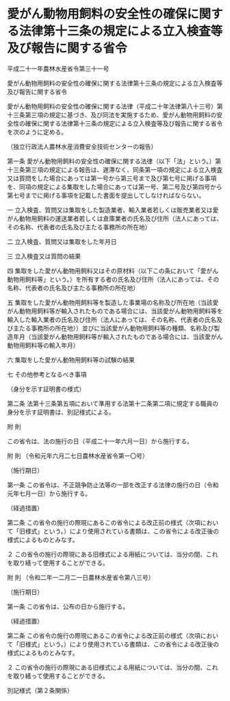 # 愛がん動物用飼料の安全性の確保に関する法律第十三条の規定による立入検査等及び報告に関する省令

平成二十一年農林水産省令第三十一号

愛がん動物用飼料の安全性の確保に関する法律第十三条の規定による立入検査等及び報告に関する省令

愛がん動物用飼料の安全性の確保に関する法律（平成二十年法律第八十三号）第十三条第三項の規定に基づき、及び同法を実施するため、愛がん動物用飼料の安全性の確保に関する法律第十三条の規定による立入検査等及び報告に関する省令を次のように定める。

（独立行政法人農林水産消費安全技術センターの報告）

第一条 愛がん動物用飼料の安全性の確保に関する法律（以下「法」という。）第十三条第三項の規定による報告は、遅滞なく、同条第一項の規定による立入検査又は質問をした場合にあっては第一号から第三号まで及び第七号に掲げる事項を、同項の規定による集取をした場合にあっては第一号、第二号及び第四号から第七号までに掲げる事項を記載した書面を提出してしなければならない。

一 立入検査、質問又は集取をした製造業者、輸入業者若しくは販売業者又は愛がん動物用飼料の運送業者若しくは倉庫業者の氏名及び住所（法人にあっては、その名称、代表者の氏名及び主たる事務所の所在地）

二 立入検査、質問又は集取をした年月日

三 立入検査又は質問の結果

四 集取をした愛がん動物用飼料又はその原材料（以下この条において「愛がん動物用飼料等」という。）を所有する者の氏名及び住所（法人にあっては、その名称、代表者の氏名及び主たる事務所の所在地）

五 集取をした愛がん動物用飼料等を製造した事業場の名称及び所在地（当該愛がん動物用飼料等が輸入されたものである場合には、当該愛がん動物用飼料等を輸入した輸入業者の氏名及び住所（法人にあっては、その名称、代表者の氏名及び主たる事務所の所在地））並びに当該愛がん動物用飼料等の種類、名称及び製造年月（当該愛がん動物用飼料等が輸入されたものである場合には、当該愛がん動物用飼料等の輸入年月）

六 集取をした愛がん動物用飼料等の試験の結果

七 その他参考となるべき事項

（身分を示す証明書の様式）

第二条 法第十三条第五項において準用する法第十二条第二項に規定する職員の身分を示す証明書は、別記様式による。

附 則

この省令は、法の施行の日（平成二十一年六月一日）から施行する。

附 則 （令和元年六月二七日農林水産省令第一〇号）

（施行期日）

第一条 この省令は、不正競争防止法等の一部を改正する法律の施行の日（令和元年七月一日）から施行する。

（経過措置）

第二条 この省令の施行の際現にあるこの省令による改正前の様式（次項において「旧様式」という。）により使用されている書類は、この省令による改正後の様式によるものとみなす。

２ この省令の施行の際現にある旧様式による用紙については、当分の間、これを取り繕って使用することができる。

附 則 （令和二年一二月二一日農林水産省令第八三号）

（施行期日）

第一条 この省令は、公布の日から施行する。

（経過措置）

第二条 この省令の施行の際現にあるこの省令による改正前の様式（次項において「旧様式」という。）により使用されている書類は、この省令による改正後の様式によるものとみなす。

２ この省令の施行の際現にある旧様式による用紙については、当分の間、これを取り繕って使用することができる。

別記様式（第２条関係）

[](/./pict/H21F17001000031_2103011503_001.pdf)
